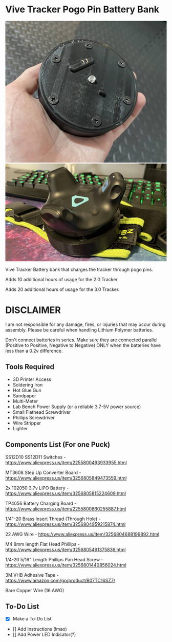 # Vive Tracker Pogo Pin Battery Bank
![](images/puck1.jpg) ![](images/puck20strap.JPG)

Vive Tracker Battery bank that charges the tracker through pogo pins.

Adds 10 additional hours of usage for the 2.0 Tracker.

Adds 20 additional hours of usage for the 3.0 Tracker.

# DISCLAIMER
I am not responsible for any damage, fires, or injuries that may occur during assembly. Please be careful when handling Lithium Polymer batteries.

Don't connect batteries in series. Make sure they are connected parallel (Positive to Positive, Negative to Negative) ONLY when the batteries have less than a 0.2v difference.

## Tools Required

- 3D Printer Access
- Soldering Iron
- Hot Glue Gun
- Sandpaper
- Multi-Meter
- Lab Bench Power Supply (or a reliable 3.7-5V power source)
- Small Flathead Screwdriver
- Phillips Screwdriver
- Wire Stripper
- Lighter


## Components List (For one Puck)

SS12D10 SS12D11 Switches - 
https://www.aliexpress.us/item/2255800493933955.html

MT3608 Step Up Converter Board - 
https://www.aliexpress.us/item/3256805849473559.html

2x 102050 3.7v LiPO Battery - 
https://www.aliexpress.us/item/3256805815224609.html

TP4056 Battery Charging Board - 
https://www.aliexpress.us/item/2255800860255887.html

1/4"-20 Brass Insert Thread (Through Hole) - 
https://www.aliexpress.us/item/3256804959215874.html

22 AWG Wire - 
https://www.aliexpress.us/item/3256804688199892.html

M4 8mm length Flat Head Phillips - 
https://www.aliexpress.us/item/3256805491375836.html

1/4-20 5/16" Length Phillips Pan Head Screw - 
https://www.aliexpress.us/item/3256801440856024.html

3M VHB Adhesive Tape - 
https://www.amazon.com/gp/product/B07TC16SZ7/

Bare Copper Wire (16 AWG)

## To-Do List
- [x] Make a To-Do List
- [] Add Instructions (lmao)
- [] Add Power LED Indicator(?)